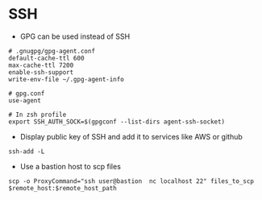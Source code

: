 # SSH

* GPG can be used instead of SSH
```
# .gnugpg/gpg-agent.conf
default-cache-ttl 600
max-cache-ttl 7200
enable-ssh-support
write-env-file ~/.gpg-agent-info

# gpg.conf
use-agent

# In zsh profile
export SSH_AUTH_SOCK=$(gpgconf --list-dirs agent-ssh-socket)
```
* Display public key of SSH and add it to services like AWS or github
```
ssh-add -L
```
* Use a bastion host to scp files
```
scp -o ProxyCommand="ssh user@bastion  nc localhost 22" files_to_scp $remote_host:$remote_host_path
```
